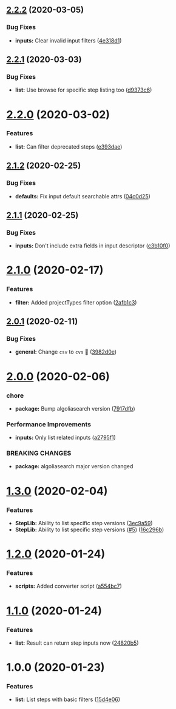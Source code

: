 ## [2.2.2](https://github.com/bitrise-io/steplib-search/compare/v2.2.1...v2.2.2) (2020-03-05)


### Bug Fixes

* **inputs:** Clear invalid input filters ([4e318d1](https://github.com/bitrise-io/steplib-search/commit/4e318d10bc2c4eb15d0deac782de810f4c289aad))

## [2.2.1](https://github.com/bitrise-io/steplib-search/compare/v2.2.0...v2.2.1) (2020-03-03)


### Bug Fixes

* **list:** Use browse for specific step listing too ([d9373c6](https://github.com/bitrise-io/steplib-search/commit/d9373c6fc933178aae8eefba554011c9d394b93d))

# [2.2.0](https://github.com/bitrise-io/steplib-search/compare/v2.1.2...v2.2.0) (2020-03-02)


### Features

* **list:** Can filter deprecated steps ([e393dae](https://github.com/bitrise-io/steplib-search/commit/e393dae26768136f8d0d13876bd5f270ae6cf4eb))

## [2.1.2](https://github.com/bitrise-io/steplib-search/compare/v2.1.1...v2.1.2) (2020-02-25)


### Bug Fixes

* **defaults:** Fix input default searchable attrs ([04c0d25](https://github.com/bitrise-io/steplib-search/commit/04c0d259194c9b51a43a2834171ec476a6067f30))

## [2.1.1](https://github.com/bitrise-io/steplib-search/compare/v2.1.0...v2.1.1) (2020-02-25)


### Bug Fixes

* **inputs:** Don't include extra fields in input descriptor ([c3b10f0](https://github.com/bitrise-io/steplib-search/commit/c3b10f07b35f0e8fc051261717f80059130b255a))

# [2.1.0](https://github.com/bitrise-io/steplib-search/compare/v2.0.1...v2.1.0) (2020-02-17)


### Features

* **filter:** Added projectTypes filter option ([2afb1c3](https://github.com/bitrise-io/steplib-search/commit/2afb1c3f2e950705d202214e7fe3dff5d43c29dd))

## [2.0.1](https://github.com/bitrise-io/steplib-search/compare/v2.0.0...v2.0.1) (2020-02-11)


### Bug Fixes

* **general:** Change `csv` to `cvs` :see_no_evil: ([3982d0e](https://github.com/bitrise-io/steplib-search/commit/3982d0e9ec2107a2c9d8373a25d0db4ef212eac7))

# [2.0.0](https://github.com/bitrise-io/steplib-search/compare/v1.3.0...v2.0.0) (2020-02-06)


### chore

* **package:** Bump algoliasearch version ([7917dfb](https://github.com/bitrise-io/steplib-search/commit/7917dfb9228928bb73fa2f6040e86d76a0980a3c))


### Performance Improvements

* **inputs:** Only list related inputs ([a2795f1](https://github.com/bitrise-io/steplib-search/commit/a2795f1d5f3451301aa74a75f16b52cd5c05fb3d))


### BREAKING CHANGES

* **package:** algoliasearch major version changed

# [1.3.0](https://github.com/bitrise-io/steplib-search/compare/v1.2.0...v1.3.0) (2020-02-04)


### Features

* **StepLib:** Ability to list specific step versions ([3ec9a59](https://github.com/bitrise-io/steplib-search/commit/3ec9a598fec1bb9cb3a45aaa1e3eb4b6ca949233))
* **StepLib:** Ability to list specific step versions ([#5](https://github.com/bitrise-io/steplib-search/issues/5)) ([16c296b](https://github.com/bitrise-io/steplib-search/commit/16c296b82de0ba82b9266257bee3406d68edee27))

# [1.2.0](https://github.com/bitrise-io/steplib-search/compare/v1.1.0...v1.2.0) (2020-01-24)


### Features

* **scripts:** Added converter script ([a554bc7](https://github.com/bitrise-io/steplib-search/commit/a554bc786c9830133d6a384cacae4548b5a10625))

# [1.1.0](https://github.com/bitrise-io/steplib-search/compare/v1.0.0...v1.1.0) (2020-01-24)


### Features

* **list:** Result can return step inputs now ([24820b5](https://github.com/bitrise-io/steplib-search/commit/24820b57e7069c0b8d9150445fb83d0581034cc0))

# 1.0.0 (2020-01-23)


### Features

* **list:** List steps with basic filters ([15d4e06](https://github.com/bitrise-io/steplib-search/commit/15d4e067ad5e75d7311a3fef87e893a9403a56d4))
